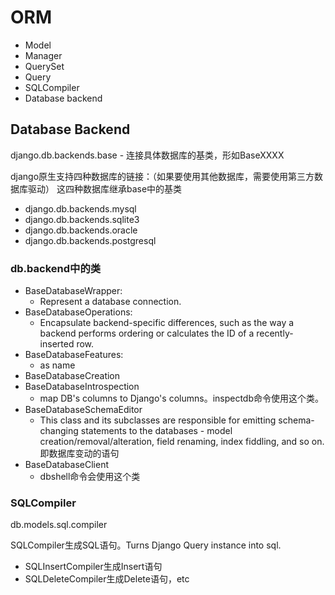 # ORM

- Model
- Manager
- QuerySet
- Query
- SQLCompiler
- Database backend

## Database Backend

django.db.backends.base - 连接具体数据库的基类，形如BaseXXXX

django原生支持四种数据库的链接：（如果要使用其他数据库，需要使用第三方数据库驱动）
这四种数据库继承base中的基类

- django.db.backends.mysql
- django.db.backends.sqlite3
- django.db.backends.oracle
- django.db.backends.postgresql

### db.backend中的类

- BaseDatabaseWrapper:
  - Represent a database connection.
- BaseDatabaseOperations:
  - Encapsulate backend-specific differences, such as the way a backend performs ordering or calculates the ID of a recently-inserted row.
- BaseDatabaseFeatures:
  - as name
- BaseDatabaseCreation
- BaseDatabaseIntrospection
  - map DB's columns to Django's columns。inspectdb命令使用这个类。
- BaseDatabaseSchemaEditor
  - This class and its subclasses are responsible for emitting schema-changing statements to the databases - model creation/removal/alteration, field renaming, index fiddling, and so on. 即数据库变动的语句
- BaseDatabaseClient
  - dbshell命令会使用这个类

### SQLCompiler

db.models.sql.compiler 

SQLCompiler生成SQL语句。Turns Django Query instance into sql.

- SQLInsertCompiler生成Insert语句
- SQLDeleteCompiler生成Delete语句，etc
